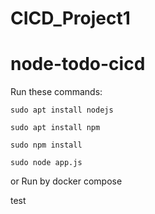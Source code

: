 # CICD_Project1
# node-todo-cicd

Run these commands:


`sudo apt install nodejs`


`sudo apt install npm`


`sudo npm install`

`sudo node app.js`

or Run by docker compose

test

